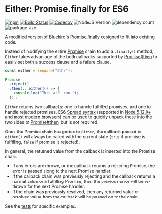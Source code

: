 # Either: Promise.finally for ES6
[![npm](https://img.shields.io/npm/v/ethr.svg)](https://www.npmjs.com/package/ethr)
[![Build Status](https://travis-ci.org/CodeLenny/ethr.svg?branch=master)](https://travis-ci.org/CodeLenny/ethr)
[![Codecov](https://img.shields.io/codecov/c/gh/CodeLenny/ethr.svg)](https://codecov.io/gh/CodeLenny/ethr)
![NodeJS Version](https://img.shields.io/node/v/ethr.svg)
![dependency count](https://rebrand.ly/ethr-deps)
![package size](https://rebrand.ly/ethr-size)

A modified version of [Bluebird][]'s [Promise.finally][] designed to fit into existing code.

Instead of modifying the entire [Promise][] chain to add a `.finally()` method, `Either` takes advantage of the both
callbacks supported by [Promise#then][] to easily set both a success clause and a failure clause.

```js
const either = require("ethr");

Promise
  .reject()
  .then(...either(() => {
    console.log("This will run.");
  }));
```

`Either` returns two callbacks: one to handle fulfilled promises, and one to handle rejected promises.
ES6 [Spread syntax][] (supported in [Node 5.12.0+][spread-node-support] and most [modern browsers][spread-web-support])
can be used to quickly unpack these into the two sides of [Promise#then][], but is not required.

Once the Promise chain has gotten to `Either`, the callback passed to `either()` will always be called with the current
state (`true` if promise is fulfilling, `false` if promise is rejected).

In general, the returned value from the callback is inserted into the Promise chain.

- If any errors are thrown, or the callback returns a rejecting Promise, the error is passed along to the next Promise
  handler.
- If the callback chain was previously rejecting and the callback returns a normal value or a fulfilling Promise, then
  the previous error will be re-thrown for the next Promise handler.
- If the chain was previously resolved, then any returned value or resolved value from the callback will be passed on to
  the chain.

See the [tests](test/behavor/) for specific examples.

[Promise]: https://developer.mozilla.org/en-US/docs/Web/JavaScript/Reference/Global_Objects/Promise
[Promise#then]: https://developer.mozilla.org/en-US/docs/Web/JavaScript/Reference/Global_Objects/Promise/then
[Spread syntax]: https://developer.mozilla.org/en-US/docs/Web/JavaScript/Reference/Operators/Spread_operator
[spread-node-support]: http://node.green/#ES2015-syntax-spread-------operator-with-arrays--in-function-calls
[spread-web-support]: http://kangax.github.io/compat-table/es6/#test-spread_(...)_operator
[Bluebird]: http://bluebirdjs.com/
[Promise.finally]: http://bluebirdjs.com/docs/api/finally.html
